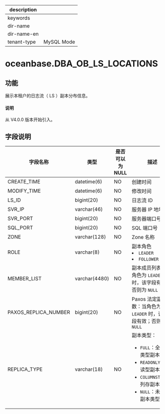 |description||
|---|---|
|keywords||
|dir-name||
|dir-name-en||
|tenant-type|MySQL Mode|

# oceanbase.DBA_OB_LS_LOCATIONS

## 功能

展示本租户的日志流（ LS ）副本分布信息。

<main id="notice" type='explain'>
  <h4>说明</h4>
  <p>从 V4.0.0 版本开始引入。</p>
</main>

## 字段说明

|     字段名称     |       类型       | 是否可以为 NULL |       描述        |
|--------------|----------------|------------|----------------------------------------------------------------------|
| CREATE_TIME  | datetime(6)         | NO         |   创建时间       |
| MODIFY_TIME  | datetime(6)         | NO         |   修改时间      |
| LS_ID        | bigint(20)          | NO         |   日志流 ID       |
| SVR_IP       | varchar(46)        | NO         | 服务器 IP 地址       |
| SVR_PORT     | bigint(20)   | NO         | 服务器端口号          |
| SQL_PORT     | bigint(20)   | NO         | SQL 端口号         |
| ZONE         | varchar(128)  | NO         | Zone 名称         |
| ROLE         | varchar(8)    | NO         | 副本角色 <li> `LEADER`   <li> `FOLLOWER`       |
| MEMBER_LIST  | varchar(4480) | NO         | 副本成员列表：当角色为 `LEADER` 时，该字段有效；否则为 `NULL`       |
| PAXOS_REPLICA_NUMBER       | bigint(20)    | NO         | Paxos 法定副本数：当角色为 `LEADER` 时，该字段有效；否则为 `NULL`  |
| REPLICA_TYPE | varchar(18)   | NO         | 副本类型：<ul><li> `FULL`：全功能类型副本 </li> <li> `READONLY`：只读型副本 </li> <li>`COLUMNSTORE`：列存副本</li> <li> `NULL`：未知的副本类型 </li></ul>    |
